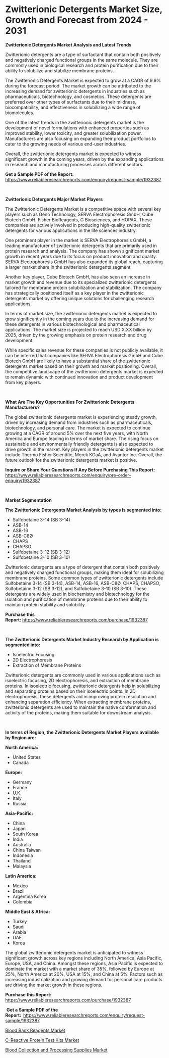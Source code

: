 <p><h1>Zwitterionic Detergents Market Size, Growth and Forecast from 2024 - 2031</h1></p><p><strong>Zwitterionic Detergents Market Analysis and Latest Trends</strong></p>
<p><p>Zwitterionic detergents are a type of surfactant that contain both positively and negatively charged functional groups in the same molecule. They are commonly used in biological research and protein purification due to their ability to solubilize and stabilize membrane proteins.</p><p>The Zwitterionic Detergents Market is expected to grow at a CAGR of 9.9% during the forecast period. The market growth can be attributed to the increasing demand for zwitterionic detergents in industries such as pharmaceuticals, biotechnology, and cosmetics. These detergents are preferred over other types of surfactants due to their mildness, biocompatibility, and effectiveness in solubilizing a wide range of biomolecules.</p><p>One of the latest trends in the zwitterionic detergents market is the development of novel formulations with enhanced properties such as improved stability, lower toxicity, and greater solubilization power. Manufacturers are also focusing on expanding their product portfolios to cater to the growing needs of various end-user industries.</p><p>Overall, the zwitterionic detergents market is expected to witness significant growth in the coming years, driven by the expanding applications in research and manufacturing processes across different sectors.</p></p>
<p><strong>Get a Sample PDF of the Report:&nbsp;</strong> <a href="https://www.reliableresearchreports.com/enquiry/request-sample/1932387">https://www.reliableresearchreports.com/enquiry/request-sample/1932387</a></p>
<p>&nbsp;</p>
<p><strong>Zwitterionic Detergents Major Market Players</strong></p>
<p><p>The Zwitterionic Detergents Market is a competitive space with several key players such as Geno Technology, SERVA Electrophoresis GmbH, Cube Biotech GmbH, Fisher BioReagents, G Biosciences, and HOPAX. These companies are actively involved in producing high-quality zwitterionic detergents for various applications in the life sciences industry.</p><p>One prominent player in the market is SERVA Electrophoresis GmbH, a leading manufacturer of zwitterionic detergents that are primarily used in protein research and analysis. The company has shown significant market growth in recent years due to its focus on product innovation and quality. SERVA Electrophoresis GmbH has also expanded its global reach, capturing a larger market share in the zwitterionic detergents segment.</p><p>Another key player, Cube Biotech GmbH, has also seen an increase in market growth and revenue due to its specialized zwitterionic detergents tailored for membrane protein solubilization and stabilization. The company has strategically positioned itself as a key player in the zwitterionic detergents market by offering unique solutions for challenging research applications.</p><p>In terms of market size, the zwitterionic detergents market is expected to grow significantly in the coming years due to the increasing demand for these detergents in various biotechnological and pharmaceutical applications. The market size is projected to reach USD X.XX billion by 2025, driven by the growing emphasis on protein research and drug development.</p><p>While specific sales revenue for these companies is not publicly available, it can be inferred that companies like SERVA Electrophoresis GmbH and Cube Biotech GmbH are likely to have a substantial share of the zwitterionic detergents market based on their growth and market positioning. Overall, the competitive landscape of the zwitterionic detergents market is expected to remain dynamic with continued innovation and product development from key players.</p></p>
<p>&nbsp;</p>
<p><strong>What Are The Key Opportunities For Zwitterionic Detergents Manufacturers?</strong></p>
<p><p>The global zwitterionic detergents market is experiencing steady growth, driven by increasing demand from industries such as pharmaceuticals, biotechnology, and personal care. The market is expected to continue growing at a CAGR of around 5% over the next five years, with North America and Europe leading in terms of market share. The rising focus on sustainable and environmentally friendly detergents is also expected to drive growth in the market. Key players in the zwitterionic detergents market include Thermo Fisher Scientific, Merck KGaA, and Avantor Inc. Overall, the future outlook for the zwitterionic detergents market is positive.</p></p>
<p><strong>Inquire or Share Your Questions If Any Before Purchasing This Report:</strong> <a href="https://www.reliableresearchreports.com/enquiry/pre-order-enquiry/1932387">https://www.reliableresearchreports.com/enquiry/pre-order-enquiry/1932387</a></p>
<p>&nbsp;</p>
<p><strong>Market Segmentation</strong></p>
<p><strong>The Zwitterionic Detergents Market Analysis by types is segmented into:</strong></p>
<p><ul><li>Sulfobetaine 3-14 (SB 3-14)</li><li>ASB-14</li><li>ASB-16</li><li>ASB-C8Ø</li><li>CHAPS</li><li>CHAPSO</li><li>Sulfobetaine 3-12 (SB 3-12)</li><li>Sulfobetaine 3-10 (SB 3-10)</li></ul></p>
<p><p>Zwitterionic detergents are a type of detergent that contain both positively and negatively charged functional groups, making them ideal for solubilizing membrane proteins. Some common types of zwitterionic detergents include Sulfobetaine 3-14 (SB 3-14), ASB-14, ASB-16, ASB-C8Ø, CHAPS, CHAPSO, Sulfobetaine 3-12 (SB 3-12), and Sulfobetaine 3-10 (SB 3-10). These detergents are widely used in biochemistry and biotechnology for the isolation and purification of membrane proteins due to their ability to maintain protein stability and solubility.</p></p>
<p><strong>Purchase this Report:&nbsp;</strong><a href="https://www.reliableresearchreports.com/purchase/1932387">https://www.reliableresearchreports.com/purchase/1932387</a></p>
<p>&nbsp;</p>
<p><strong>The Zwitterionic Detergents Market Industry Research by Application is segmented into:</strong></p>
<p><ul><li>Isoelectric Focusing</li><li>2D Electrophoresis</li><li>Extraction of Membrane Proteins</li></ul></p>
<p><p>Zwitterionic detergents are commonly used in various applications such as isoelectric focusing, 2D electrophoresis, and extraction of membrane proteins. In isoelectric focusing, zwitterionic detergents help in solubilizing and separating proteins based on their isoelectric points. In 2D electrophoresis, these detergents aid in improving protein resolution and enhancing separation efficiency. When extracting membrane proteins, zwitterionic detergents are used to maintain the native conformation and activity of the proteins, making them suitable for downstream analysis.</p></p>
<p>&nbsp;</p>
<p><strong>In terms of Region, the Zwitterionic Detergents Market Players available by Region are:</strong></p>
<p>
    <p> <strong> North America: </strong>
        <ul>
            <li>United States</li>
            <li>Canada</li>
        </ul>
        </p> 
    <p> <strong> Europe: </strong>
        <ul>
            <li>Germany</li>
            <li>France</li>
            <li>U.K.</li>
            <li>Italy</li>
            <li>Russia</li>
        </ul>
        </p> 
    <p> <strong> Asia-Pacific: </strong>
        <ul>
            <li>China</li>
            <li>Japan</li>
            <li>South Korea</li>
            <li>India</li>
            <li>Australia</li>
            <li>China Taiwan</li>
            <li>Indonesia</li>
            <li>Thailand</li>
            <li>Malaysia</li>
        </ul>
        </p> 
    <p> <strong> Latin America: </strong>
        <ul>
            <li>Mexico</li>
            <li>Brazil</li>
            <li>Argentina Korea</li>
            <li>Colombia</li>
        </ul>
        </p> 
    <p> <strong> Middle East & Africa: </strong>
        <ul>
            <li>Turkey</li>
            <li>Saudi</li>
            <li>Arabia</li>
            <li>UAE</li>
            <li>Korea</li>
        </ul>
    </p>
    </p>
<p><p>The global zwitterionic detergents market is anticipated to witness significant growth across key regions including North America, Asia Pacific, Europe, USA, and China. Amongst these regions, Asia Pacific is expected to dominate the market with a market share of 35%, followed by Europe at 25%, North America at 20%, USA at 15%, and China at 5%. Factors such as increasing industrialization and growing demand for personal care products are driving the market growth in these regions.</p></p>
<p><strong>Purchase this Report: </strong><a href="https://www.reliableresearchreports.com/purchase/1932387">https://www.reliableresearchreports.com/purchase/1932387</a></p>
<p>&nbsp;<strong>Get a Sample PDF of the Report:&nbsp;&nbsp;</strong><a href="https://www.reliableresearchreports.com/enquiry/request-sample/1932387">https://www.reliableresearchreports.com/enquiry/request-sample/1932387</a></p>
<p><strong></strong></p>
<p><p><a href="https://view.publitas.com/reportprime-1/blood-bank-reagents-market-challenges-opportunities-and-growth-drivers-and-major-market-players-forecasted-for-period-from-2023-2030/">Blood Bank Reagents Market</a></p><p><a href="https://view.publitas.com/reportprime-1/c-reactive-protein-test-kits-market-size-growth-outlook-from-2023-to-2030-projecting-at-markets-trends-analysis-by-application-regional-outlook-and-revenue/">C-Reactive Protein Test Kits Market</a></p><p><a href="https://view.publitas.com/reportprime-1/blood-collection-and-processing-supplies-market-with-the-goal-of-estimating-the-market-size-and-future-growth-potential-of-various-market-segments-based-on-component-applications-end-user-and-region/">Blood Collection and Processing Supplies Market</a></p></p>